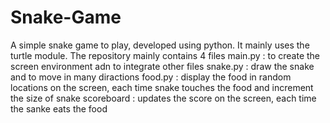# Snake-Game
A simple snake game to play, developed using python. It mainly uses the turtle module.
The repository mainly contains 4 files
main.py : to create the screen environment adn to integrate other files
snake.py : draw the snake and to move in many diractions
food.py : display the food in random locations on the screen, each time snake touches the food and increment the size of snake
scoreboard : updates the score on the screen, each time the sanke eats the food 
